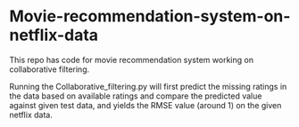 # Movie-recommendation-system-on-netflix-data
This repo has code for movie recommendation system working on collaborative filtering.

Running the Collaborative_filtering.py will first predict the missing ratings in the data based on available ratings and compare the predicted value against given test data, and yields the RMSE value (around 1) on the given netflix data.
